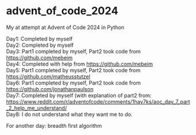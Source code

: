 # advent_of_code_2024
My at attempt at Advent of Code 2024 in Python

Day1: Completed by myself  
Day2: Completed by myself  
Day3: Part1 completed by myself, Part2 took code from https://github.com/mebeim  
Day4: Completed with help from https://github.com/mebeim  
Day5: Part1 completed by myself, Part2 took code from https://github.com/matheusstutzel  
Day6: Part1 completed by myself, Part2 took code from https://github.com/jonathanpaulson  
Day7: Completed by myself (with explanation of part2 from: https://www.reddit.com/r/adventofcode/comments/1hay7ks/aoc_day_7_part_2_help_me_understand/  
Day8: I do not understand what they want me to do.  


For another day: breadth first algorithm
